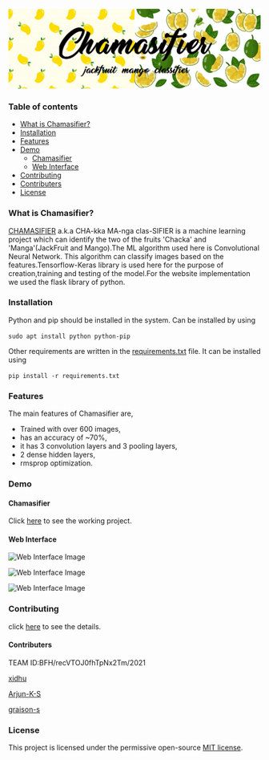 ![Chamasifier](pictures/header.png)

### Table of contents

<!--ts-->

-   [What is Chamasifier?](#what-is-Chamasifier?)
-   [Installation](#installation)
-   [Features](#features)
-   [Demo](#demo)
    -   [Chamasifier](#chamasifier)
    -   [Web Interface](#web-interface)
-   [Contributing](#contributing)
-   [Contributers](#contributers)
-   [License](#license)
<!--te-->

### What is Chamasifier?

[CHAMASIFIER](http://ec2-3-17-203-44.us-east-2.compute.amazonaws.com:8080/) a.k.a CHA-kka MA-nga clas-SIFIER is a machine learning project which can identify the two of the fruits 'Chacka' and 'Manga'(JackFruit and Mango).The ML algorithm used here is Convolutional Neural Network. This algorithm can classify images based on the features.Tensorflow-Keras library is used here for the purpose of creation,training and testing of the model.For the website implementation we used the flask library of python.

### Installation

Python and pip should be installed in the system.
Can be installed by using

```sudo apt install python python-pip```

Other requirements are written in the [requirements.txt](requirements.txt) file.
It can be installed using 

```pip install -r requirements.txt```


### Features

The main features of Chamasifier are,

-   Trained with over 600 images,
-   has an accuracy of ~70%,
-   it has 3 convolution layers and 3 pooling layers,
-   2 dense hidden layers,
-   rmsprop optimization.

### Demo

#### Chamasifier

Click [here](http://ec2-3-17-203-44.us-east-2.compute.amazonaws.com:8080/) to see the working project.

#### Web Interface

![Web Interface Image](pictures/web1.png)

![Web Interface Image](pictures/web2.png)

![Web Interface Image](pictures/web3.png)

### Contributing

click [here](contributing.md) to see the details.

#### Contributers

TEAM ID:BFH/recVTOJ0fhTpNx2Tm/2021

[xidhu](https://github.com/xidhu)

[Arjun-K-S](https://github.com/Arjun-K-S)

[graison-s](https://github.com/graison-s)


### License

This project is licensed under the permissive open-source [MIT license](LICENSE).
